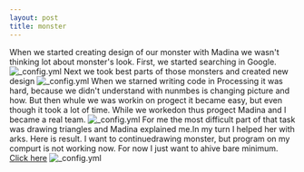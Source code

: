 ```yaml
---
layout: post
title: monster
---
```

When we started creating design of our monster with Madina we wasn't thinking lot about  monster's look. 
First, we started searching in Google. 
![_config.yml](https://apf.mail.ru/cgi-bin/readmsg?id=14667647150000000420;0;3&af_preview=1&exif=1)
Next we took best parts of those monsters and created new design
![_config.yml](https://apf.mail.ru/cgi-bin/readmsg?id=14667647150000000420;0;2&af_preview=1&exif=1)
When we starned writing code in Processing  it was hard, because we didn't understand with nunmbes is changing picture and how.
But then whule we was workin on progect it became easy,  but even though it took a lot of time.
While we workedon thus progect Madina and I became a real team.
![_config.yml](https://apf.mail.ru/cgi-bin/readmsg?id=14667647150000000420;0;1&af_preview=1&exif=1)
For me the most difficult part of that task was drawing triangles and Madina explained me.In my turn I helped her with arks.
Here is result.
I want to continuedrawing monster, but program on my compurt is not working now. For now I just want to ahive bare minimum.
[Click here](https://hiko-yoko.github.io/monster/)
![_config.yml](https://apf.mail.ru/cgi-bin/readmsg?id=14667655470000000558;0;1&af_preview=1&exif=1)
